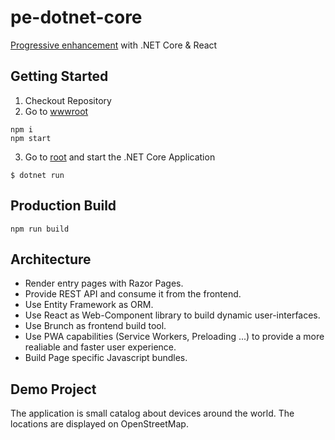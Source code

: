# pe-dotnet-core
[Progressive enhancement](https://www.shopify.com/partners/blog/what-is-progressive-enhancement-and-why-should-you-care) with .NET Core &amp; React

## Getting Started

1. Checkout Repository
2. Go to [wwwroot](https://github.com/StarpTech/pe-dotnet-core/tree/master/src/pe-dotnet-core/wwwroot)
```
npm i
npm start
```
3. Go to [root](https://github.com/StarpTech/pe-dotnet-core/tree/master/src/pe-dotnet-core) and start the .NET Core Application
```
$ dotnet run
```

## Production Build

```
npm run build
```

## Architecture

- Render entry pages with Razor Pages.
- Provide REST API and consume it from the frontend.
- Use Entity Framework as ORM.
- Use React as Web-Component library to build dynamic user-interfaces.
- Use Brunch as frontend build tool.
- Use PWA capabilities (Service Workers, Preloading ...) to provide a more realiable and faster user experience.
- Build Page specific Javascript bundles.

## Demo Project

The application is small catalog about devices around the world. The locations are displayed on OpenStreetMap.
